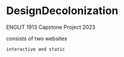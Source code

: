 # DesignDecolonization
ENGLIT 1913 Capstone Project 2023

consists of two websites

    interactive and static

